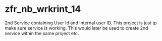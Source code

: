 # zfr_nb_wrkrint_14
2nd Service containing User Id and Internal user ID.
This project is just tp make sure service is working. This would later be used to create 2nd service within the same project etc.
